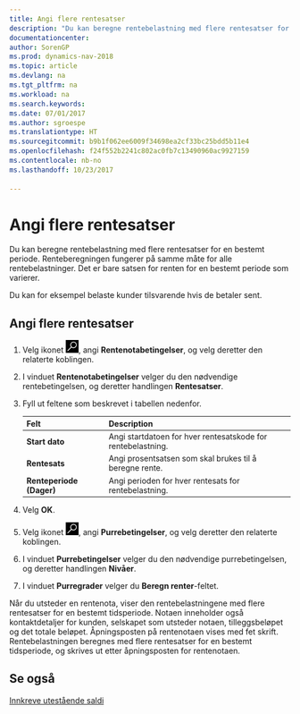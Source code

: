 ```yaml
---
title: Angi flere rentesatser
description: "Du kan beregne rentebelastning med flere rentesatser for en bestemt periode. Renteberegningen fungerer på samme måte for alle rentebelastninger. Det er bare satsen for renten for en bestemt periode som varierer."
documentationcenter: 
author: SorenGP
ms.prod: dynamics-nav-2018
ms.topic: article
ms.devlang: na
ms.tgt_pltfrm: na
ms.workload: na
ms.search.keywords: 
ms.date: 07/01/2017
ms.author: sgroespe
ms.translationtype: HT
ms.sourcegitcommit: b9b1f062ee6009f34698ea2cf33bc25bdd5b11e4
ms.openlocfilehash: f24f552b2241c802ac0fb7c13490960ac9927159
ms.contentlocale: nb-no
ms.lasthandoff: 10/23/2017

---
```

# <a name="how-to-set-up-multiple-interest-rates"></a>Angi flere rentesatser
Du kan beregne rentebelastning med flere rentesatser for en bestemt periode. Renteberegningen fungerer på samme måte for alle rentebelastninger. Det er bare satsen for renten for en bestemt periode som varierer.  

Du kan for eksempel belaste kunder tilsvarende hvis de betaler sent.  

## <a name="to-set-up-multiple-interest-rates"></a>Angi flere rentesatser  

1.  Velg ikonet ![Søk etter side eller rapport](../../media/ui-search/search_small.png "Søk etter side eller rapport"), angi **Rentenotabetingelser**, og velg deretter den relaterte koblingen.  
2.  I vinduet **Rentenotabetingelser** velger du den nødvendige rentebetingelsen, og deretter handlingen **Rentesatser**.  

3.  Fyll ut feltene som beskrevet i tabellen nedenfor.  

    |Felt|Description|  
    |---------------------------------|---------------------------------------|  
    |**Start dato**|Angi startdatoen for hver rentesatskode for rentebelastning.|  
    |**Rentesats**|Angi prosentsatsen som skal brukes til å beregne rente.|  
    |**Renteperiode (Dager)**|Angi perioden for hver rentesats for rentebelastning.|  

4.  Velg **OK**.  
5.  Velg ikonet ![Søk etter side eller rapport](../../media/ui-search/search_small.png "Søk etter side eller rapport"), angi **Purrebetingelser**, og velg deretter den relaterte koblingen.  
6.  I vinduet **Purrebetingelser** velger du den nødvendige purrebetingelsen, og deretter handlingen **Nivåer**.  
7.  I vinduet **Purregrader** velger du **Beregn renter**-feltet.  

Når du utsteder en rentenota, viser den rentebelastningene med flere rentesatser for en bestemt tidsperiode. Notaen inneholder også kontaktdetaljer for kunden, selskapet som utsteder notaen, tilleggsbeløpet og det totale beløpet. Åpningsposten på rentenotaen vises med fet skrift. Rentebelastningen beregnes med flere rentesatser for en bestemt tidsperiode, og skrives ut etter åpningsposten for rentenotaen.  

## <a name="see-also"></a>Se også  
 [Innkreve utestående saldi](../../receivables-collect-outstanding-balances.md)

